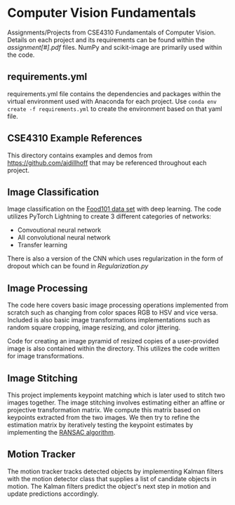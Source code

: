 # Computer Vision Fundamentals

Assignments/Projects from CSE4310 Fundamentals of Computer Vision. Details on each project and its requirements can be found within the _assignment[#].pdf_ files. NumPy and scikit-image are primarily used within the code.

## requirements.yml
requirements.yml file contains the dependencies and packages within the virtual environment used with Anaconda for each project. 
Use `conda env create -f requirements.yml` to create the environment based on that yaml file.

## CSE4310 Example References
This directory contains examples and demos from https://github.com/ajdillhoff that may be referenced throughout each project.

## Image Classification
Image classification on the [Food101 data set](https://data.vision.ee.ethz.ch/cvl/datasets_extra/food-101/) with deep learning. The code utilizes PyTorch Lightning to create 3 different categories of networks:
- Convoutional neural network
- All convolutional neural network
- Transfer learning

There is also a version of the CNN which uses regularization in the form of dropout which can be found in _Regularization.py_

## Image Processing
The code here covers basic image processing operations implemented from scratch such as changing from color spaces RGB to HSV and vice versa. Included is also basic image transformations implementations such as random square cropping, image resizing, and color jittering.

Code for creating an image pyramid of resized copies of a user-provided image is also contained within the directory. This utilizes the code written for image transformations.

## Image Stitching
This project implements keypoint matching which is later used to stitch two images together. The image stitching involves estimating either an affine or projective transformation matrix. We compute this matrix based on keypoints extracted from the two images. We then try to refine the estimation matrix by iteratively testing the keypoint estimates by implementing the [RANSAC algorithm](https://en.wikipedia.org/wiki/Random_sample_consensus).

## Motion Tracker
The motion tracker tracks detected objects by implementing Kalman filters with the motion detector class that supplies a list of candidate objects in motion. The Kalman filters predict the object's next step in motion and update predictions accordingly.
